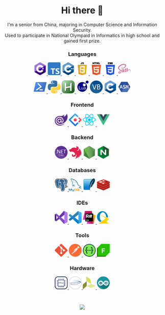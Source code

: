 <h1 align="center">Hi there 👋</h1>
<p align="center">
	I'm a senior from China, majoring in Computer Science and Information Security.<br />Used
	to participate in National Olympaid in Informatics in high school and gained
	first prize.
</p>
<h3 align="center">Languages</h3>
<p align="center">
	<a href="https://docs.microsoft.com/dotnet/csharp" target="_blank">
		<img src="img/csharp.png"
			alt="C#" width="40" height="40" />
	</a>
	<a href="https://www.typescriptlang.org" target="_blank">
		<img src="img/typescript.png"
			alt="Typescript" width="40" height="40" />
	</a>
	<a href="https://www.cplusplus.com" target="_blank">
		<img src="img/c++.png"
			alt="C++" width="40" height="40" />
	</a>
	<a href="https://developer.mozilla.org/en-US/docs/Web/JavaScript" target="_blank">
		<img src="img/javascript.png"
			alt="JavaScript" width="40" height="40" />
	</a>
	<a href="https://developer.mozilla.org/en-US/docs/Web/HTML" target="_blank">
		<img src="img/html.png"
			alt="HTML" width="40" height="40" />
	</a>
	<a href="https://developer.mozilla.org/en-US/docs/Web/CSS" target="_blank">
		<img src="img/css.png"
			alt="CSS" width="40" height="40" />
	</a>
	<a href="https://sass-lang.com" target="_blank">
		<img src="img/sass.png" alt="Sass"
			width="40" height="40" />
	</a>
</p>
<p align="center">
	<a href="https://docs.microsoft.com/en-us/powershell" target="_blank">
		<img src="img/powershell.png" alt="Python"
			width="40" height="40" />
	</a>
	<a href="https://www.python.org" target="_blank">
		<img src="img/python.png" alt="Python"
			width="40" height="40" />
	</a>
	<a href="https://www.autohotkey.com" target="_blank">
		<img src="img/autohotkey.png" alt="Python"
			width="40" height="40" />
	</a>
	<a href="http://www.lua.org" target="_blank">
		<img src="img/lua.png" alt="Lua"
			width="40" height="40" />
	</a>
	<a href="https://docs.microsoft.com/dotnet/visual-basic" target="_blank">
		<img src="img/vb.net.png" alt="VB.Net"
			width="40" height="40" />
	</a>
	<a href="https://www.cprogramming.com" target="_blank">
		<img src="img/c.png" alt="C"
			width="40" height="40" />
	</a>
	<a href="https://www.tutorialspoint.com/assembly_programming/assembly_introduction.htm" target="_blank">
		<img src="img/assembly.png" alt="Assembly"
			width="40" height="40" />
	</a>
</p>
<h3 align="center">Frontend</h3>
<p align="center">
	<a href="https://dotnet.microsoft.com/apps/aspnet/web-apps/blazor" target="_blank">
		<img src="img/blazor.png"
			alt="Blazor" width="40" height="40" />
	</a>
	<a href="https://ant.design" target="_blank">
		<img src="img/ant-design.svg"
			alt="Ant Design" width="40" height="40" />
	</a><a href="https://reactjs.org/" target="_blank">
		<img src="img/react.png"
			alt="React" width="40" height="40" />
	</a>
	<a href="https://vuejs.org" target="_blank">
		<img src="img/vuejs.png"
			alt="Vue.js" width="40" height="40" />
	</a>
</p>
<h3 align="center">Backend</h3>
<p align="center">
	<a href="https://dotnet.microsoft.com" target="_blank">
		<img src="img/.net-core.png"
			alt=".Net" width="40" height="40" />
	</a>
	<a href="https://nestjs.com" target="_blank">
		<img src="img/nestjs.svg"
			alt="Nodejs" width="40" height="40" />
	</a>
	<a href="https://nodejs.org" target="_blank">
		<img src="img/nodejs.png"
			alt="Nodejs" width="40" height="40" />
	</a>
	<a href="https://www.nginx.com" target="_blank">
		<img src="img/nginx.png" alt="Nginx" width="40" height="40" />
	</a>
</p>
<h3 align="center">Databases</h3>
<p align="center">
<a href="https://www.postgresql.org/" target="_blank">
		<img src="img/postgresql.png"
			alt="PostgreSQL" width="40" height="40" />
	</a>
	<a href="https://www.mysql.com" target="_blank">
		<img src="img/mysql.png"
			alt="MySQL" width="40" height="40" />
	</a>
	<a href="https://www.sqlite.org" target="_blank">
		<img src="img/sqlite.png"
			alt="SQLite" width="40" height="40" />
	</a>
	<a href="https://redis.io" target="_blank">
		<img src="img/redis.png"
			alt="Redis" width="40" height="40" />
	</a>
</p>
<h3 align="center">IDEs</h3>
<p align="center">
	<a href="https://visualstudio.microsoft.com" target="_blank">
		<img src="img/visual-studio.png"
			alt="Visual Studio" width="40" height="40" />
	</a>
	<a href="https://code.visualstudio.com" target="_blank">
		<img src="img/visual-studio-code.png"
			alt="Visual Studio Code" width="40" height="40" />
	</a>
	<a href="https://www.jetbrains.com/resharper" target="_blank">
		<img src="img/resharper.png"
			alt="Resharper" width="40" height="40" />
	</a>
	<a href="https://oz-code.com/" target="_blank">
		<img src="img/ozcode.png"
			alt="OzCode" width="40" height="40" />
	</a>
</p>
<h3 align="center">Tools</h3>
<p align="center">
	<a href="https://git-scm.com" target="_blank">
		<img src="img/git.png" alt="Git" width="40" height="40" />
	</a>
	<a href="https://postman.com" target="_blank">
		<img src="img/postman.png" alt="Postman" width="40"
			height="40" />
	</a>
	<a href="https://swagger.io" target="_blank">
		<img src="img/swagger.png" alt="Swagger" width="40" height="40" />
	</a>
	<a href="https://www.telerik.com/fiddler" target="_blank">
		<img src="img/fiddler.png" alt="Fiddler" width="40" height="40" />
	</a>
</p>
<h3 align="center">Hardware</h3>
<p align="center">
	<a href="https://www.xilinx.com/products/silicon-devices/fpga.html" target="_blank">
		<img src="img/fpga.png"
			alt="FPGA" width="40" height="40" />
	</a>
	<a href="https://www.chipverify.com/systemverilog/systemverilog-tutorial" target="_blank">
		<img src="img/system-verilog.png"
			alt="System Verilog" width="40" height="40" />
	</a>
	<a href="https://www.xilinx.com/products/design-tools/vivado.html" target="_blank">
		<img src="img/vivado.png"
			alt="Vivado" width="40" height="40" />
	</a>
	<a href="https://www.arduino.cc" target="_blank">
		<img src="img/arduino.png"
			alt="Arduino" width="40" height="40" />
	</a>
</p>
<br>
<p align="center">
	<img
		src="https://github-readme-stats.vercel.app/api?username=truemogician&show_icons=true&theme=radical&count_private=true">
</p>
